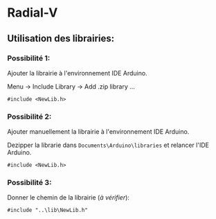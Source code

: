 # Radial-V

## Utilisation des librairies:


### Possibilité 1:

Ajouter la librairie à l'environnement IDE Arduino.

Menu -> Include Library -> Add .zip library ...

`#include <NewLib.h>`


### Possibilité 2:

Ajouter manuellement la librairie à l'environnement IDE Arduino.

Dezipper la librarie dans `Documents\Arduino\libraries` et relancer l'IDE Arduino.

`#include <NewLib.h>`

### Possibilité 3:

Donner le chemin de la librairie (*à vérifier*):

`#include "..\lib\NewLib.h"`







